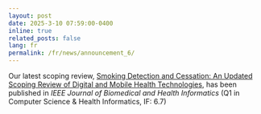 ```yaml
---
layout: post
date: 2025-3-10 07:59:00-0400
inline: true
related_posts: false
lang: fr
permalink: /fr/news/announcement_6/
---
```


<!-- TRANSLATION NOTE: Replace the English content below with French translation. -->

Our latest scoping review, [Smoking Detection and Cessation: An Updated Scoping Review of Digital and Mobile Health Technologies](https://doi.org/10.1109/JBHI.2025.3549255), has been published in _IEEE Journal of Biomedical and Health Informatics_ (Q1 in Computer Science & Health Informatics, IF: 6.7)
